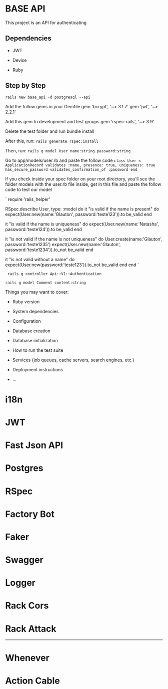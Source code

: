 # BASE API

This project is an API for authenticating

## Dependencies

* JWT

* Devise

* Ruby

## Step by Step

`rails new base_api -d postgresql --api`

Add the follow gems in your Gemfile
gem 'bcrypt', '~> 3.1.7'
gem 'jwt', '~> 2.2.1'

Add this gem to development and test groups
gem 'rspec-rails', '~> 3.9'

Delete the test folder and run bundle install

After this, run:
`rails generate rspec:install`

Then, run:
`rails g model User name:string password:string`

Go to app/models/user.rb and paste the follow code
`
class User < ApplicationRecord
    validates :name, presence: true, uniqueness: true
    has_secure_password
    validates_confirmation_of :password
end
`

If you check inside your spec folder on your root directory, you'll see the folder models with the user.rb file inside, get in this file and paste the follow code to test our model

`
require 'rails_helper'

RSpec.describe User, type: :model do
  it "is valid if the name is present" do
    expect(User.new(name:'Glauton', password:'teste123')).to be_valid
  end

  it "is valid if the name is uniqueness" do
    expect(User.new(name:'Natasha', password:'teste124')).to be_valid
  end

  it "is not valid if the name is not uniqueness" do
    User.create(name:'Glauton', password:'teste1235')
    expect(User.new(name:'Glauton', password:'teste1234')).to_not be_valid
  end

  it "is not valid without a name" do
    expect(User.new(password:'teste123')).to_not be_valid
  end
end
`

` rails g controller Api::V1::Authentication`

`rails g model Comment content:string`


Things you may want to cover:

* Ruby version

* System dependencies

* Configuration

* Database creation

* Database initialization

* How to run the test suite

* Services (job queues, cache servers, search engines, etc.)

* Deployment instructions

* ...


# i18n
# JWT
# Fast Json API
# Postgres
# RSpec
# Factory Bot
# Faker
# Swagger
# Logger
# Rack Cors
# Rack Attack

-----------

# Whenever
# Action Cable